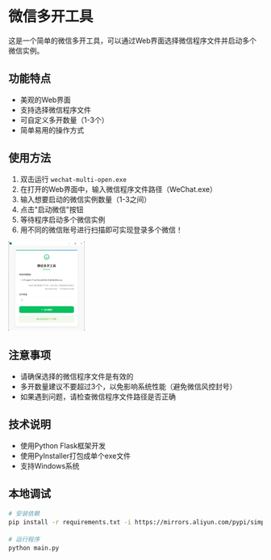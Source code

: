 # 微信多开工具

这是一个简单的微信多开工具，可以通过Web界面选择微信程序文件并启动多个微信实例。

## 功能特点

- 美观的Web界面
- 支持选择微信程序文件
- 可自定义多开数量（1-3个）
- 简单易用的操作方式

## 使用方法

1. 双击运行 `wechat-multi-open.exe`
2. 在打开的Web界面中，输入微信程序文件路径（WeChat.exe）
3. 输入想要启动的微信实例数量（1-3之间）
4. 点击"启动微信"按钮
5. 等待程序启动多个微信实例
6. 用不同的微信账号进行扫描即可实现登录多个微信！


<!-- 固定宽度缩小 -->
<img src="./images/img_20250617102136.png" style="width: 30%; height: auto;">


## 注意事项

- 请确保选择的微信程序文件是有效的
- 多开数量建议不要超过3个，以免影响系统性能（避免微信风控封号）
- 如果遇到问题，请检查微信程序文件路径是否正确

## 技术说明

- 使用Python Flask框架开发
- 使用PyInstaller打包成单个exe文件
- 支持Windows系统 

## 本地调试

```bash
# 安装依赖
pip install -r requirements.txt -i https://mirrors.aliyun.com/pypi/simple

# 运行程序
python main.py
```


